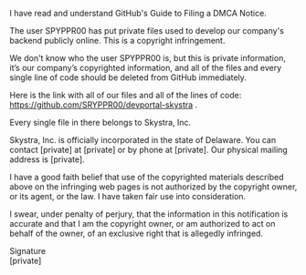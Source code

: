 I have read and understand GitHub's Guide to Filing a DMCA Notice.  


The user SPYPPR00 has put private files used to develop our company's backend publicly online. This is a copyright infringement.  


We don't know who the user SPYPPR00 is, but this is private information, it’s our company’s copyrighted information, and all of the files and every single line of code should be deleted from GitHub immediately.  


Here is the link with all of our files and all of the lines of code: https://github.com/SRYPPR00/devportal-skystra . 


Every single file in there belongs to Skystra, Inc.  


Skystra, Inc. is officially incorporated in the state of Delaware. You can contact [private] at [private] or by phone at [private]. Our physical mailing address is [private].


I have a good faith belief that use of the copyrighted materials described above on the infringing web pages is not authorized by the copyright owner, or its agent, or the law. I have taken fair use into consideration.  


I swear, under penalty of perjury, that the information in this notification is accurate and that I am the copyright owner, or am authorized to act on behalf of the owner, of an exclusive right that is allegedly infringed.  

Signature  
[private]

